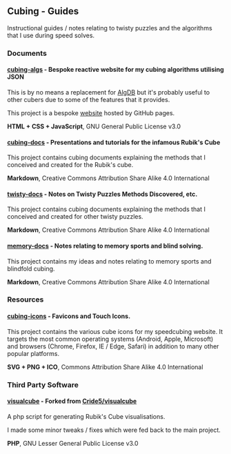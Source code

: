 ## Cubing - Guides

Instructional guides / notes relating to twisty puzzles and the algorithms that I use during speed solves.



### Documents

#### [cubing-algs](https://github.com/Logiqx/cubing-algs) - Bespoke reactive website for my cubing algorithms utilising JSON

This is by no means a replacement for [AlgDB](http://algdb.net/) but it's probably useful to other cubers due to some of the features that it provides.

This project is a bespoke [website](https://logiqx.github.io/cubing-algs/html/) hosted by GitHub pages. 

**HTML + CSS + JavaScript**, GNU General Public License v3.0



#### [cubing-docs](https://github.com/Logiqx/cubing-docs) - Presentations and tutorials for the infamous Rubik's Cube

This project contains cubing documents explaining the methods that I conceived and created for the Rubik's cube.

**Markdown**, Creative Commons Attribution Share Alike 4.0 International



#### [twisty-docs](https://github.com/Logiqx/twisty-docs) - Notes on Twisty Puzzles  Methods Discovered, etc.

This project contains cubing documents explaining the methods that I conceived and created for other twisty puzzles.

**Markdown**, Creative Commons Attribution Share Alike 4.0 International



#### [memory-docs](https://github.com/Logiqx/memory-docs) - Notes relating to memory sports and blind solving.

This project contains my ideas and notes relating to memory sports and blindfold cubing.

**Markdown**, Creative Commons Attribution Share Alike 4.0 International



### Resources

#### [cubing-icons](https://github.com/Logiqx/cubing-icons) - Favicons and Touch Icons.

This project contains the various cube icons for my speedcubing website. It targets the most common operating systems (Android, Apple, Microsoft) and browsers (Chrome, Firefox, IE / Edge, Safari) in addition to many other popular platforms.

**SVG + PNG + ICO**, Commons Attribution Share Alike 4.0 International



### Third Party Software

#### [visualcube](https://github.com/Logiqx/visualcube) - Forked from [Cride5/visualcube](https://github.com/Cride5/visualcube)

A php script for generating Rubik's Cube visualisations.

I made some minor tweaks / fixes which were fed back to the main project.

**PHP**, GNU Lesser General Public License v3.0